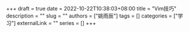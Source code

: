 +++ 
draft = true
date = 2022-10-22T10:38:03+08:00
title = "Vim技巧"
description = ""
slug = ""
authors = ["姚雨辰"]
tags = []
categories = ["学习"]
externalLink = ""
series = []
+++
